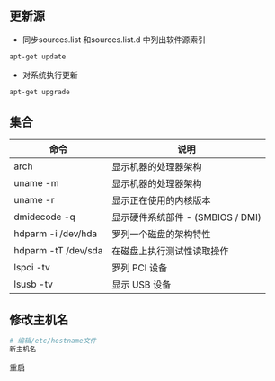 <!--
 * @Description: 
 * @Version: 1.0
 * @Author: DaLao
 * @Email: dalao_li@163.com
 * @Date: 2021-03-10 13:35:50
 * @LastEditors: DaLao
 * @LastEditTime: 2022-01-03 11:30:17
-->

## 更新源

- 同步sources.list 和sources.list.d 中列出软件源索引

```sh
apt-get update
```

- 对系统执行更新
  
```sh
apt-get upgrade
```

## 集合

| 命令                | 说明                              |
| ------------------- | --------------------------------- |
| arch                | 显示机器的处理器架构              |
| uname -m            | 显示机器的处理器架构              |
| uname -r            | 显示正在使用的内核版本            |
| dmidecode -q        | 显示硬件系统部件 - (SMBIOS / DMI) |
| hdparm -i /dev/hda  | 罗列一个磁盘的架构特性            |
| hdparm -tT /dev/sda | 在磁盘上执行测试性读取操作        |
| lspci -tv           | 罗列 PCI 设备                     |
| lsusb -tv           | 显示 USB 设备                     |


## 修改主机名

```sh
# 编辑/etc/hostname文件
新主机名
```

重启